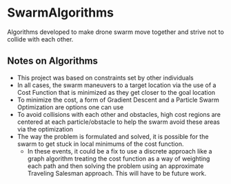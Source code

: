 # SwarmAlgorithms
Algorithms developed to make drone swarm move together and strive not to collide with each other.

## Notes on Algorithms
- This project was based on constraints set by other individuals
- In all cases, the swarm maneuvers to a target location via the use of a Cost Function that is minimized as they get closer to the goal location
- To minimize the cost, a form of Gradient Descent and a Particle Swarm Optimization are options one can use
- To avoid collisions with each other and obstacles, high cost regions are centered at each particle/obstacle to help the swarm avoid these areas via the optimization
- The way the problem is formulated and solved, it is possible for the swarm to get stuck in local minimums of the cost function.
  - In these events, it could be a fix to use a discrete approach like a graph algorithm treating the cost function as a way of weighting each path and then solving the problem using an approximate Traveling Salesman approach. This will have to be future work.
